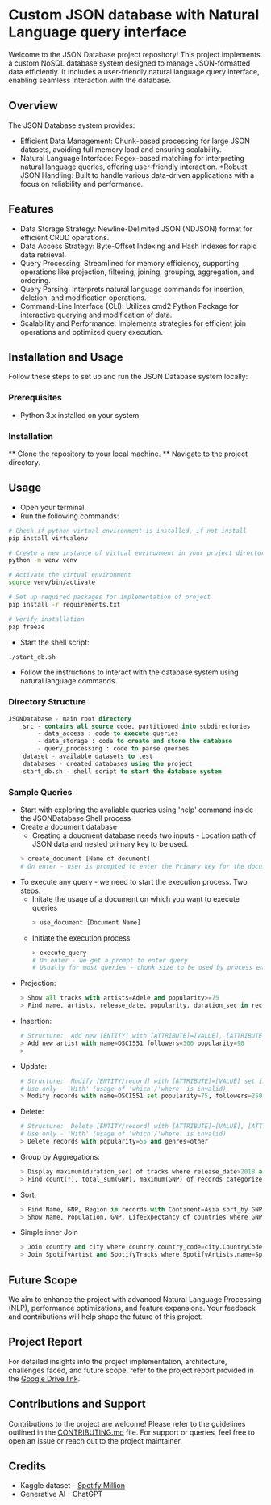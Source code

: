 # Custom JSON database with Natural Language query interface

Welcome to the JSON Database project repository! This project implements a custom NoSQL database system designed to manage JSON-formatted data efficiently. It includes a user-friendly natural language query interface, enabling seamless interaction with the database.

## Overview
The JSON Database system provides:

* Efficient Data Management: Chunk-based processing for large JSON datasets, avoiding full memory load and ensuring scalability.
* Natural Language Interface: Regex-based matching for interpreting natural language queries, offering user-friendly interaction.
*Robust JSON Handling: Built to handle various data-driven applications with a focus on reliability and performance.

## Features
* Data Storage Strategy: Newline-Delimited JSON (NDJSON) format for efficient CRUD operations.
* Data Access Strategy: Byte-Offset Indexing and Hash Indexes for rapid data retrieval.
* Query Processing: Streamlined for memory efficiency, supporting operations like projection, filtering, joining, grouping, aggregation, and ordering.
* Query Parsing: Interprets natural language commands for insertion, deletion, and modification operations.
* Command-Line Interface (CLI): Utilizes cmd2 Python Package for interactive querying and modification of data.
* Scalability and Performance: Implements strategies for efficient join operations and optimized query execution.

## Installation and Usage
Follow these steps to set up and run the JSON Database system locally:

### Prerequisites
* Python 3.x installed on your system.
### Installation
** Clone the repository to your local machine.
** Navigate to the project directory.
## Usage
* Open your terminal.
* Run the following commands:
```bash
# Check if python virtual environment is installed, if not install
pip install virtualenv

# Create a new instance of virtual environment in your project directory
python -m venv venv

# Activate the virtual environment
source venv/bin/activate

# Set up required packages for implementation of project
pip install -r requirements.txt

# Verify installation
pip freeze
```
* Start the shell script:
``` bash
./start_db.sh
```
* Follow the instructions to interact with the database system using natural language commands.

### Directory Structure
```sql
JSONDatabase - main root directory 
    src - contains all source code, partitioned into subdirectories 
        - data_access : code to execute queries
        - data_storage : code to create and store the database
        - query_processing : code to parse queries
    dataset - available datasets to test
    databases - created databases using the project
    start_db.sh - shell script to start the database system
```

### Sample Queries
* Start with exploring the avaliable queries using 'help' command inside the JSONDatabase Shell process
* Create a document database
    * Creating a doucment database needs two inputs - Location path of JSON data and nested primary key to be used.
    ```python
    > create_document [Name of document]
    # On enter - user is prompted to enter the Primary key for the document in its nested format; eg: artists.name -> artists : document name and name: pk (this can be nested - within name.id )
    ```
* To execute any query - we need to start the execution process. Two steps: 
    * Initate the usage of a document on which you want to execute queries
      ```python
      > use_document [Document Name]
      ```
    * Initiate the execution process
      ```python
      > execute_query
      # On enter - we get a prompt to enter query
      # Usually for most queries - chunk size to be used by process engine is requested to the user - to implement data management
      ```
* Projection:
  ```python
  > Show all tracks with artists=Adele and popularity>=75
  > Find name, artists, release_date, popularity, duration_sec in records where release_date>=2010 and duration_sec>=250.0 and popularity>80
  ```
* Insertion:
  ```python
  # Structure:  Add new [ENTITY] with [ATTRIBUTE]=[VALUE], [ATTRIBUTE]=[VALUE], [ATTRIBUTE]=[VALUE]
  > Add new artist with name=DSCI551 followers=300 popularity=90
  >
  ```
* Update:
  ```python
  # Structure:  Modify [ENTITY/record] with [ATTRIBUTE]=[VALUE] set [ATTRIBUTE]=[VALUE], [ATTRIBUTE]=[VALUE], [ATTRIBUTE]=[VALUE]
  # Use only - 'With' (usage of 'which'/'where' is invalid)
  > Modify records with name=DSCI551 set popularity=75, followers=250, location=SLH100
  ```
* Delete:
  ```python
  # Structure:  Delete [ENTITY/record] with [ATTRIBUTE]=[VALUE], [ATTRIBUTE]=[VALUE], [ATTRIBUTE]=[VALUE]
  # Use only - 'With' (usage of 'which'/'where' is invalid)
  > Delete records with popularity=55 and genres=other
  ```
* Group by Aggregations:
  ```python
  > Display maximum(duration_sec) of tracks where release_date>2018 and popularity>80 categorize_by artists
  > Find count(*), total_sum(GNP), maximum(GNP) of records categorize_by Continent
  ```
* Sort:
  ```python
  > Find Name, GNP, Region in records with Continent=Asia sort_by GNP asc
  > Show Name, Population, GNP, LifeExpectancy of countries where GNP>300000 and Continent!=Europe sort_by LifeExpectancy desc
  ```
* Simple inner Join
  ```python
  > Join country and city where country.country_code=city.CountryCode display country.Name, city.Name, city.Population country.Continent, country.Population
  > Join SpotifyArtist and SpotifyTracks where SpotifyArtists.name=SpotifyTracks.artists display SpotifyArtist.name, SpotifyArtist.genres, SpotifyTracks.name, SpotifyTracks.popularity
  ```

## Future Scope
We aim to enhance the project with advanced Natural Language Processing (NLP), performance optimizations, and feature expansions. Your feedback and contributions will help shape the future of this project.

## Project Report
For detailed insights into the project implementation, architecture, challenges faced, and future scope, refer to the project report provided in the [Google Drive link](https://drive.google.com/file/d/1fn08NjbYqfZDaCL9zz3Zn2BcF-DgC0Lf/view?usp=sharing). 

## Contributions and Support
Contributions to the project are welcome! Please refer to the guidelines outlined in the [CONTRIBUTING.md](CONTRIBUTING.md) file. For support or queries, feel free to open an issue or reach out to the project maintainer.

## Credits
* Kaggle dataset - [Spotify Million](https://www.kaggle.com/datasets/yamaerenay/spotify-dataset-19212020-600k-tracks?resource=download)
* Generative AI - ChatGPT



